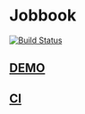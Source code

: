 Jobbook
=====

[![Build Status](https://travis-ci.org/Naxmeify/Jobbook.svg?branch=master)](https://travis-ci.org/Naxmeify/Jobbook)

## [DEMO](http://neundorf.vela.uberspace.de/Jobbook/public)
## [CI](https://travis-ci.org/Naxmeify/Jobbook)